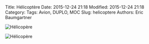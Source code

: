 Title: Hélicoptère
Date: 2015-12-24 21:18
Modified: 2015-12-24 21:18
Category:
Tags: Avion, DUPLO, MOC
Slug: helicoptere
Authors: Eric Baumgartner

![Hélicopère][helicoptere-1]

![Hélicopère][helicoptere-2]

[helicoptere-1]: {filename}/images/helicoptere-1.jpg  "Hélicoptère"
[helicoptere-2]: {filename}/images/helicoptere-2.jpg  "Hélicoptère"
